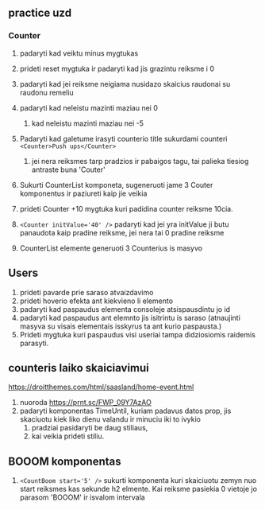 ## practice uzd

### Counter

1. padaryti kad veiktu minus mygtukas
2. prideti reset mygtuka ir padaryti kad jis grazintu reiksme i 0
3. padaryti kad jei reiksme neigiama nusidazo skaicius raudonai su raudonu remeliu
4. padaryti kad neleistu mazinti maziau nei 0
   1. kad neleistu mazinti maziau nei -5
5. Padaryti kad galetume irasyti counterio title sukurdami counteri `<Counter>Push ups</Counter>`
   1. jei nera reiksmes tarp pradzios ir pabaigos tagu, tai palieka tiesiog antraste buna 'Couter'
6. Sukurti CounterList komponeta, sugeneruoti jame 3 Couter komponentus ir paziureti kaip jie veikia
7. prideti Counter +10 mygtuka kuri padidina counter reiksme 10cia.
8. `<Counter initValue='40' />` padaryti kad jei yra initValue ji butu panaudota kaip pradine reiksme, jei nera tai 0 pradine reiksme

9. CounterList elemente generuoti 3 Counterius is masyvo

## Users

1. prideti pavarde prie saraso atvaizdavimo
2. prideti hoverio efekta ant kiekvieno li elemento
3. padaryti kad paspaudus elementa consoleje atsispausdintu jo id
4. padaryti kad paspaudus ant elemnto jis isitrintu is saraso (atnaujinti masyva su visais elementais isskyrus ta ant kurio paspausta.)
5. Prideti mygtuka kuri paspaudus visi useriai tampa didziosiomis raidemis parasyti.

## counteris laiko skaiciavimui

https://droitthemes.com/html/saasland/home-event.html

1. nuoroda https://prnt.sc/FWP_09Y7AzAO
2. padaryti komponentas TimeUntil, kuriam padavus datos prop, jis skaciuotu kiek liko dienu valandu ir minuciu iki to ivykio
   1. pradziai pasidaryti be daug stiliaus, 
   2. kai veikia prideti stiliu.


## BOOOM komponentas 

1. `<CountBoom start='5' />`  sukurti komponenta kuri skaiciuotu zemyn nuo start reiksmes kas sekunde h2 elmente. Kai reiksme pasiekia 0 vietoje jo parasom 'BOOOM' ir isvalom intervala